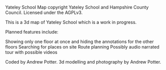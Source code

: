 Yateley School Map copyright Yateley School and Hampshire County Council. Licensed under the AGPLv3.

This is a 3d map of Yateley School which is a work in progress.

Planned features include:

Showing only one floor at once and hiding the annotations for the other floors
Searching for places on site
Route planning
Possibly audio narrated tour with possible videos

Coded by Andrew Potter. 3d modelling and photography by Andrew Potter.
